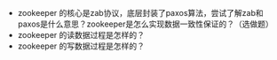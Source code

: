 * zookeeper 的核心是zab协议，底层封装了paxos算法，尝试了解zab和paxos是什么意思？zookeeper是怎么实现数据一致性保证的？（选做题）
* zookeeper 的读数据过程是怎样的？
* zookeeper 的写数据过程是怎样的？

